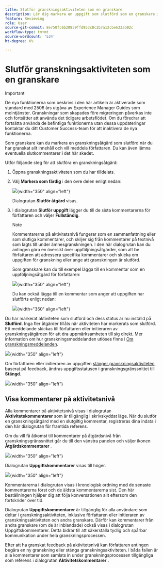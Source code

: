```yaml
---
title: Slutför granskningsaktiviteten som en granskare
description: Lär dig markera en uppgift som slutförd som en granskare i AEM Guides.
feature: Reviewing
role: User
source-git-commit: 8e750fc6b20859ffd953c8c2b7a12cbe633ab02c
workflow-type: tm+mt
source-wordcount: '534'
ht-degree: 0%

---
```


# Slutför granskningsaktiviteten som en granskare

>[!IMPORTANT]
>
> De nya funktionerna som beskrivs i den här artikeln är aktiverade som standard med 2508 års utgåva av Experience Manager Guides som molntjänster. Granskningar som skapades före migreringen påverkas inte och fortsätter att använda det tidigare arbetsflödet. Om du föredrar att fortsätta använda de befintliga funktionerna utan dessa uppdateringar kontaktar du ditt Customer Success-team för att inaktivera de nya funktionerna.

Som granskare kan du markera en granskningsåtgärd som slutförd när du har granskat allt innehåll och vill meddela författaren. Du kan även lämna eventuella slutkommentarer i det här skedet.

Utför följande steg för att slutföra en granskningsåtgärd:

1. Öppna granskningsaktiviteten som du har tilldelats.
2. Välj **Markera som färdig** i den övre delen enligt nedan:

   ![](images/review-task-mark-as-done.png){width="350" align="left"}

   Dialogrutan **Slutför åtgärd** visas.
3. I dialogrutan **Slutför uppgift** lägger du till de sista kommentarerna för författaren och väljer **Fullständig**.

   >[!NOTE]
   >
   > Kommentarerna på aktivitetsnivå fungerar som en sammanfattning eller som slutliga kommentarer, och skiljer sig från kommentarer på textnivå som lagts till under ämnesgranskningen. I den här dialogrutan kan du antingen göra en översikt över uppföljningsåtgärder, som att be författaren att adressera specifika kommentarer och skicka om uppgiften för granskning eller ange att granskningen är slutförd.

   Som granskare kan du till exempel lägga till en kommentar som en uppföljningsåtgärd för författaren:

   ![](images/complete-task-dialog-followup.png){width="350" align="left"}

   Du kan också lägga till en kommentar som anger att uppgiften har slutförts enligt nedan:

   ![](images/complete-task-dialog.png){width="350" align="left"}


Du har markerat aktiviteten som slutförd och dess status är nu inställd på **Slutförd**. Inga fler åtgärder tillåts när aktiviteten har markerats som slutförd. Ett meddelande skickas till författaren eller initieraren av granskningsåtgärden för att dra uppmärksamheten till sig direkt. Mer information om hur granskningsmeddelanden utlöses finns i [Om granskningsmeddelanden](./review-understanding-review-notifications.md).

![](images/task-completed-status.png){width="350" align="left"}

Om författaren eller initieraren av uppgiften [stänger granskningsaktiviteten](./review-close-review-task.md), baserat på feedback, ändras uppgiftsstatusen i granskningsgränssnittet till **Stängd**.

![](images/review-status-closed-review-ui.png){width="350" align="left"}

## Visa kommentarer på aktivitetsnivå

Alla kommentarer på aktivitetsnivå visas i dialogrutan **Aktivitetskommentarer** som är tillgänglig i skrivskyddat läge. När du slutför en granskningsåtgärd med en slutgiltig kommentar, registreras dina indata i den här dialogrutan för framtida referens.

Om du vill få åtkomst till kommentarer på åtgärdsnivå från granskningsgränssnittet går du till den vänstra panelen och väljer ikonen **Åtgärdskommentarer** .

![](images/task-comments-icon.png){width="350" align="left"}

Dialogrutan **Uppgiftskommentarer** visas till höger.

![](images/task-comments-reviewer.png){width="350" align="left"}

Kommentarerna i dialogrutan visas i kronologisk ordning med de senaste kommentarerna först och de äldsta kommentarerna sist. Den här beställningen hjälper dig att följa konversationen allt eftersom den fortskrider över tid.

Dialogrutan **Uppgiftskommentarer** är tillgänglig för alla användare som deltar i granskningsaktiviteten, inklusive författaren eller initieraren av granskningsaktiviteten och andra granskare. Därför kan kommentarer från andra granskare (om de är inblandade) också visas i dialogrutan Uppgiftskommentarer. Detta bidrar till att säkerställa tydlig och spårbar kommunikation under hela granskningsprocessen.

Efter att ha granskat feedback på aktivitetsnivå kan författaren antingen begära en ny granskning eller stänga granskningsaktiviteten. I båda fallen är alla kommentarer som samlats in under granskningsprocessen tillgängliga som referens i dialogrutan **Aktivitetskommentarer** .

